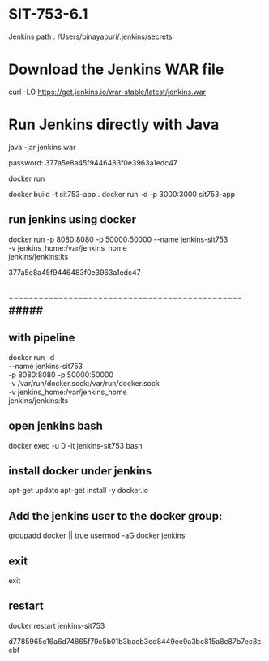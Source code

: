 # SIT-753-6.1
Jenkins path : /Users/binayapuri/.jenkins/secrets 


# Download the Jenkins WAR file
curl -LO https://get.jenkins.io/war-stable/latest/jenkins.war

# Run Jenkins directly with Java
java -jar jenkins.war

password: 377a5e8a45f9446483f0e3963a1edc47


docker run 

docker build -t sit753-app .
docker run -d -p 3000:3000 sit753-app


## run jenkins using docker 

docker run -p 8080:8080 -p 50000:50000 --name jenkins-sit753 \
  -v jenkins_home:/var/jenkins_home \
  jenkins/jenkins:lts

377a5e8a45f9446483f0e3963a1edc47



## -----------------------------------------------#####

## with pipeline
docker run -d \
  --name jenkins-sit753 \
  -p 8080:8080 -p 50000:50000 \
  -v /var/run/docker.sock:/var/run/docker.sock \
  -v jenkins_home:/var/jenkins_home \
  jenkins/jenkins:lts


## open jenkins bash
docker exec -u 0 -it jenkins-sit753 bash


## install docker under jenkins
apt-get update
apt-get install -y docker.io

## Add the jenkins user to the docker group:
groupadd docker || true
usermod -aG docker jenkins


## exit
exit

## restart
docker restart jenkins-sit753

d7785965c16a6d74865f79c5b01b3baeb3ed8449ee9a3bc815a8c87b7ec8cebf
